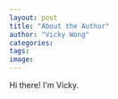 ```yaml
---
layout: post
title: "About the Author"
author: "Vicky Wong"
categories: 
tags: 
image: 
---
```


Hi there! I'm Vicky.
